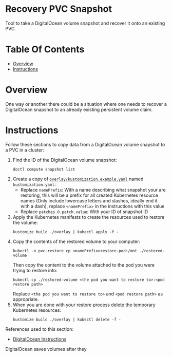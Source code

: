 # Recovery PVC Snapshot
Tool to take a DigitalOcean volume snapshot and recover it onto an existing PVC.

# Table Of Contents
- [Overview](#overview)
- [Instructions](#instructions)

# Overview
One way or another there could be a situation where one needs to recover a DigitalOcean snapshot to an already existing persistent volume claim.

# Instructions
Follow these sections to copy data from a DigitalOcean volume snapshot to a PVC in a cluster:

1. Find the ID of the DigitalOcean volume snapshot:
   ```
   doctl compute snapshot list
   ```
2. Create a copy of [`overlay/kustomization.example.yaml`](./overlay/kustomization.example.yaml) named `kustomization.yaml`:
   - Replace `namePrefix`: With a name describing what snapshot your are restoring, this will be a prefix for all created Kubernetes resource names (Only include lowercase letters and slashes, ideally end it with a dash), replace `<namePrefix>` in the instructions with this value
   - Replace `patches.0.patch.value`: With your ID of snapshot ID
3. Apply the Kubernetes manifests to create the resources used to restore the volume:
   ```
   kustomize build ./overlay | kubectl apply -f -
   ```
4. Copy the contents of the restored volume to your computer:
   ```
   kubectl -n pvc-restore cp <namePrefix>restore-pod:/mnt ./restored-volume
   ```
   Then copy the content to the volume attached to the pod you were trying to restore into:
   ```
   kubectl cp ./restored-volume <the pod you want to restore to>:<pod restore path>
   ```
   Replace `<the pod you want to restore to>` and `<pod restore path>` as appropriate.
5. When you are done with your restore process delete the temporary Kubernetes resources:
   ```
   kustomize build ./overlay | kubectl delete -f -
   ```

References used to this section:

- [DigitalOcean Instructions](https://docs.digitalocean.com/products/kubernetes/how-to/import-snapshot/)

DigitalOcean saves volumes after they 